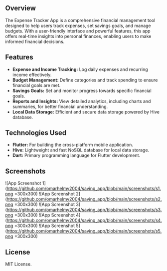 ## Overview
The Expense Tracker App is a comprehensive financial management tool designed to help users track expenses, set savings goals, and manage budgets. With a user-friendly interface and powerful features, this app offers real-time insights into personal finances, enabling users to make informed financial decisions.

## Features
- **Expense and Income Tracking:** Log daily expenses and recurring income effectively.
- **Budget Management:** Define categories and track spending to ensure financial goals are met.
- **Savings Goals:** Set and monitor progress towards specific financial goals.
- **Reports and Insights:** View detailed analytics, including charts and summaries, for better financial understanding.
- **Local Data Storage:** Efficient and secure data storage powered by Hive database.

## Technologies Used
- **Flutter:** For building the cross-platform mobile application.
- **Hive:** Lightweight and fast NoSQL database for local data storage.
- **Dart:** Primary programming language for Flutter development.

## Screenshots
![App Screenshot 1](https://github.com/omarhelmy2004/saving_app/blob/main/screenshots/s1.png =300x300)
![App Screenshot 2](https://github.com/omarhelmy2004/saving_app/blob/main/screenshots/s2.png =300x300)
![App Screenshot 3](https://github.com/omarhelmy2004/saving_app/blob/main/screenshots/s3.png =300x300)
![App Screenshot 4](https://github.com/omarhelmy2004/saving_app/blob/main/screenshots/s4.png =300x300)
![App Screenshot 5](https://github.com/omarhelmy2004/saving_app/blob/main/screenshots/s5.png =300x300)

## License
MIT License.
